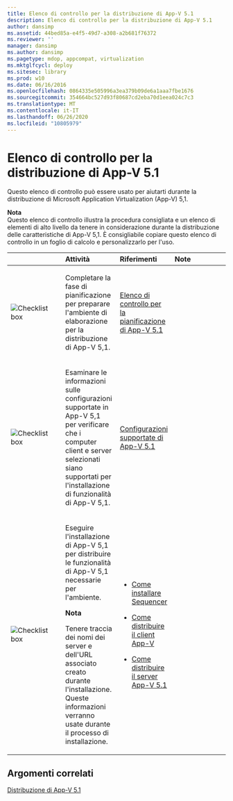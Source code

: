 ```yaml
---
title: Elenco di controllo per la distribuzione di App-V 5.1
description: Elenco di controllo per la distribuzione di App-V 5.1
author: dansimp
ms.assetid: 44bed85a-e4f5-49d7-a308-a2b681f76372
ms.reviewer: ''
manager: dansimp
ms.author: dansimp
ms.pagetype: mdop, appcompat, virtualization
ms.mktglfcycl: deploy
ms.sitesec: library
ms.prod: w10
ms.date: 06/16/2016
ms.openlocfilehash: 0864335e505996a3ea379b09de6a1aaa7fbe1676
ms.sourcegitcommit: 354664bc527d93f80687cd2eba70d1eea024c7c3
ms.translationtype: MT
ms.contentlocale: it-IT
ms.lasthandoff: 06/26/2020
ms.locfileid: "10805979"
---
```

# Elenco di controllo per la distribuzione di App-V 5.1


Questo elenco di controllo può essere usato per aiutarti durante la distribuzione di Microsoft Application Virtualization (App-V) 5,1.

**Nota**  
Questo elenco di controllo illustra la procedura consigliata e un elenco di elementi di alto livello da tenere in considerazione durante la distribuzione delle caratteristiche di App-V 5,1. È consigliabile copiare questo elenco di controllo in un foglio di calcolo e personalizzarlo per l'uso.



<table>
<colgroup>
<col width="25%" />
<col width="25%" />
<col width="25%" />
<col width="25%" />
</colgroup>
<thead>
<tr class="header">
<th align="left"></th>
<th align="left">Attività</th>
<th align="left">Riferimenti</th>
<th align="left">Note</th>
</tr>
</thead>
<tbody>
<tr class="odd">
<td align="left"><img src="images/checklistbox.gif" alt="Checklist box" /></td>
<td align="left"><p>Completare la fase di pianificazione per preparare l'ambiente di elaborazione per la distribuzione di App-V 5,1.</p></td>
<td align="left"><p><a href="app-v-51-planning-checklist.md" data-raw-source="[App-V 5.1 Planning Checklist](app-v-51-planning-checklist.md)">Elenco di controllo per la pianificazione di App-V 5.1</a></p></td>
<td align="left"><p></p></td>
</tr>
<tr class="even">
<td align="left"><img src="images/checklistbox.gif" alt="Checklist box" /></td>
<td align="left"><p>Esaminare le informazioni sulle configurazioni supportate in App-V 5,1 per verificare che i computer client e server selezionati siano supportati per l'installazione di funzionalità di App-V 5,1.</p></td>
<td align="left"><p><a href="app-v-51-supported-configurations.md" data-raw-source="[App-V 5.1 Supported Configurations](app-v-51-supported-configurations.md)">Configurazioni supportate di App-V 5.1</a></p></td>
<td align="left"><p></p></td>
</tr>
<tr class="odd">
<td align="left"><img src="images/checklistbox.gif" alt="Checklist box" /></td>
<td align="left"><p>Eseguire l'installazione di App-V 5,1 per distribuire le funzionalità di App-V 5,1 necessarie per l'ambiente.</p>
<div class="alert">
<strong>Nota</strong><br/><p>Tenere traccia dei nomi dei server e dell'URL associato creato durante l'installazione. Queste informazioni verranno usate durante il processo di installazione.</p>
</div>
<div>

</div></td>
<td align="left"><p></p>
<ul>
<li><p><a href="how-to-install-the-sequencer-51beta-gb18030.md" data-raw-source="[How to Install the Sequencer](how-to-install-the-sequencer-51beta-gb18030.md)">Come installare Sequencer</a></p></li>
<li><p><a href="how-to-deploy-the-app-v-client-51gb18030.md" data-raw-source="[How to Deploy the App-V Client](how-to-deploy-the-app-v-client-51gb18030.md)">Come distribuire il client App-V</a></p></li>
<li><p><a href="how-to-deploy-the-app-v-51-server.md" data-raw-source="[How to Deploy the App-V 5.1 Server](how-to-deploy-the-app-v-51-server.md)">Come distribuire il server App-V 5.1</a></p></li>
</ul></td>
<td align="left"><p></p></td>
</tr>
</tbody>
</table>








## Argomenti correlati


[Distribuzione di App-V 5.1](deploying-app-v-51.md)









